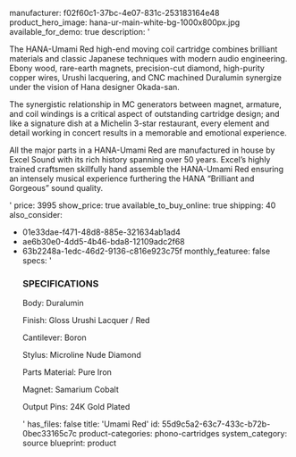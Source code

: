 manufacturer: f02f60c1-37bc-4e07-831c-253183164e48
product_hero_image: hana-ur-main-white-bg-1000x800px.jpg
available_for_demo: true
description: '<p>The HANA-Umami Red high-end moving coil cartridge combines brilliant materials and classic Japanese techniques with modern audio engineering. Ebony wood, rare-earth magnets, precision-cut diamond, high-purity copper wires, Urushi lacquering, and CNC machined Duralumin synergize under the vision of Hana designer Okada-san.</p><p>The synergistic relationship in MC generators between magnet, armature, and coil windings is a critical aspect of outstanding cartridge design; and like a signature dish at a Michelin 3-star restaurant, every element and detail working in concert results in a memorable and emotional experience.</p><p>All the major parts in a HANA-Umami Red are manufactured in house by Excel Sound with its rich history spanning over 50 years. Excel’s highly trained craftsmen skillfully hand assemble the HANA-Umami Red ensuring an intensely musical experience furthering the HANA “Brilliant and Gorgeous” sound quality.</p>'
price: 3995
show_price: true
available_to_buy_online: true
shipping: 40
also_consider:
  - 01e33dae-f471-48d8-885e-321634ab1ad4
  - ae6b30e0-4dd5-4b46-bda8-12109adc2f68
  - 63b2248a-1edc-46d2-9136-c816e923c75f
monthly_featuree: false
specs: '<h3>SPECIFICATIONS</h3><p>Body: Duralumin</p><p>Finish: Gloss Urushi Lacquer / Red</p><p>Cantilever: Boron</p><p>Stylus: Microline Nude Diamond</p><p>Parts Material: Pure Iron</p><p>Magnet: Samarium Cobalt</p><p>Output Pins: 24K Gold Plated</p>'
has_files: false
title: 'Umami Red'
id: 55d9c5a2-63c7-433c-b72b-0bec33165c7c
product-categories: phono-cartridges
system_category: source
blueprint: product
